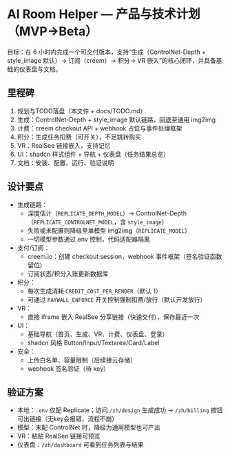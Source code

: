 # AI Room Helper — 产品与技术计划（MVP→Beta）

目标：在 6 小时内完成一个可交付版本，支持“生成（ControlNet-Depth + style_image 默认）→ 订阅（creem）→ 积分→ VR 嵌入”的核心闭环，并具备基础的仪表盘与文档。

## 里程碑

1. 规划与TODO落盘（本文件 + docs/TODO.md）
2. 生成：ControlNet-Depth + style_image 默认链路，回退至通用 img2img
3. 计费：creem checkout API + webhook 占位与事件处理框架
4. 积分：生成任务扣费（可开关），不足跳转购买
5. VR：RealSee 链接嵌入，支持记忆
6. UI：shadcn 样式组件 + 导航 + 仪表盘（任务结果总览）
7. 文档：安装、配置、运行、验证说明

## 设计要点

- 生成链路：
  - 深度估计（`REPLICATE_DEPTH_MODEL`）→ ControlNet-Depth（`REPLICATE_CONTROLNET_MODEL`，含 `style_image`）
  - 失败或未配置则降级至单模型 img2img（`REPLICATE_MODEL`）
  - 一切模型参数通过 env 控制，代码适配器隔离
- 支付/订阅：
  - creem.io：创建 checkout session，webhook 事件框架（签名验证函数留位）
  - 订阅状态/积分入账更新数据库
- 积分：
  - 每次生成消耗 `CREDIT_COST_PER_RENDER`（默认 1）
  - 可通过 `PAYWALL_ENFORCE` 开关控制强制扣费/放行（默认开发放行）
- VR：
  - 直接 iframe 嵌入 RealSee 分享链接（快速交付），保存最近一次
- UI：
  - 基础导航（首页、生成、VR、计费、仪表盘、登录）
  - shadcn 风格 Button/Input/Textarea/Card/Label
- 安全：
  - 上传白名单、容量限制（后续接云存储）
  - webhook 签名验证（待 key）

## 验证方案

- 本地：`.env` 仅配 Replicate；访问 `/zh/design` 生成成功 → `/zh/billing` 按钮可出链接（无key会报错，流程不崩）
- 模型：未配 ControlNet 时，降级为通用模型也可产出
- VR：粘贴 RealSee 链接可预览
- 仪表盘：`/zh/dashboard` 可看到任务列表与结果

